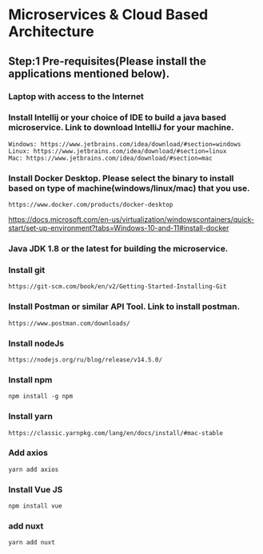 # Microservices & Cloud Based Architecture

## Step:1 Pre-requisites(Please install the applications mentioned below).
### Laptop with access to the Internet
### Install Intellij or your choice of IDE to build a java based microservice. Link to download IntelliJ for your machine.
    Windows: https://www.jetbrains.com/idea/download/#section=windows
    Linux: https://www.jetbrains.com/idea/download/#section=linux
    Mac: https://www.jetbrains.com/idea/download/#section=mac
### Install Docker Desktop. Please select the binary to install based on type of machine(windows/linux/mac) that you use.
    https://www.docker.com/products/docker-desktop
https://docs.microsoft.com/en-us/virtualization/windowscontainers/quick-start/set-up-environment?tabs=Windows-10-and-11#install-docker
### Java JDK 1.8 or the latest for building the microservice.
### Install git 
    https://git-scm.com/book/en/v2/Getting-Started-Installing-Git
### Install Postman or similar API Tool. Link to install postman.
    https://www.postman.com/downloads/
### Install nodeJs
    https://nodejs.org/ru/blog/release/v14.5.0/
### Install npm 
    npm install -g npm
### Install yarn
    https://classic.yarnpkg.com/lang/en/docs/install/#mac-stable
### Add axios
    yarn add axios
### Install Vue JS
    npm install vue
### add nuxt    
    yarn add nuxt
